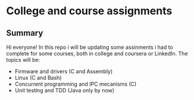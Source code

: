# College and course assignments
## Summary
Hi everyone! In this repo i will be updating some assinments i had to complete for some courses, both in college and coursera or LinkedIn. The topics will be:
- Firmware and drivers (C and Assembly)
- Linux (C and Bash)
- Concurrent programming and IPC mecanisms (C)
- Unit testing and TDD (Java only by now)

